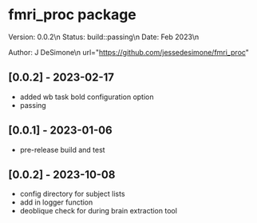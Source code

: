 fmri_proc package
==========
Version: 0.0.2\n
Status: build::passing\n
Date: Feb 2023\n

Author: J DeSimone\n
url="https://github.com/jessedesimone/fmri_proc"

## [0.0.2] - 2023-02-17
- added wb task bold configuration option
- passing

## [0.0.1] - 2023-01-06
- pre-release build and test

## [0.0.2] - 2023-10-08
- config directory for subject lists
- add in logger function
- deoblique check for during brain extraction tool